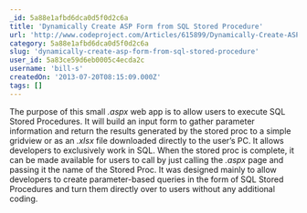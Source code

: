 ```yaml
---
_id: 5a88e1afbd6dca0d5f0d2c6a
title: 'Dynamically Create ASP Form from SQL Stored Procedure'
url: 'http://www.codeproject.com/Articles/615899/Dynamically-Create-ASP-Form-from-SQL-Stored-Proced'
category: 5a88e1afbd6dca0d5f0d2c6a
slug: 'dynamically-create-asp-form-from-sql-stored-procedure'
user_id: 5a83ce59d6eb0005c4ecda2c
username: 'bill-s'
createdOn: '2013-07-20T08:15:09.000Z'
tags: []
---
```


The purpose of this small <em>.aspx</em> web app is to allow users to execute SQL Stored Procedures. It will build an input form to gather parameter information and return the results generated by the stored proc to a simple gridview or as an <em>.xlsx</em> file downloaded directly to the user’s PC. It allows developers to exclusively work in SQL. When the stored proc is complete, it can be made available for users to call by just calling the <em>.aspx</em> page and passing it the name of the Stored Proc. It was designed mainly to allow developers to create parameter-based queries in the form of SQL Stored Procedures and turn them directly over to users without any additional coding.
